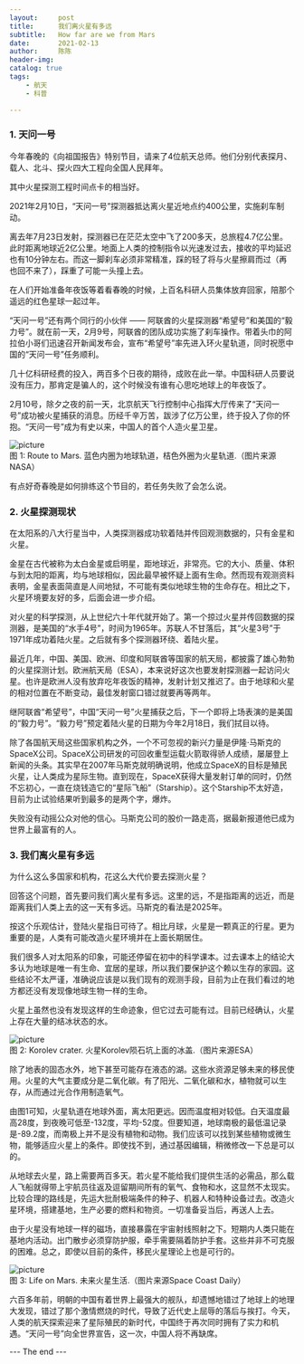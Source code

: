 ```yaml
---
layout:     post
title:      我们离火星有多远
subtitle:   How far are we from Mars
date:       2021-02-13
author:     陈陈
header-img:
catalog: true
tags:
    - 航天
    - 科普

---
```


### 1. 天问一号
今年春晚的《向祖国报告》特别节目，请来了4位航天总师。他们分别代表探月、载人、北斗、探火四大工程向全国人民拜年。

其中火星探测工程时间点卡的相当好。

2021年2月10日，“天问一号”探测器抵达离火星近地点约400公里，实施刹车制动。

离去年7月23日发射，探测器已在茫茫太空中飞了200多天，总旅程4.7亿公里。此时距离地球近2亿公里。地面上人类的控制指令以光速发过去，接收的平均延迟也有10分钟左右。而这一脚刹车必须非常精准，踩的轻了将与火星擦肩而过（再也回不来了），踩重了可能一头撞上去。

在人们开始准备年夜饭等着看春晚的时候，上百名科研人员集体放弃回家，陪那个遥远的红色星球一起过年。

“天问一号”还有两个同行的小伙伴 —— 阿联酋的火星探测器“希望号”和美国的“毅力号”。就在前一天，2月9号，阿联酋的团队成功实施了刹车操作。带着头巾的阿拉伯小哥们迅速召开新闻发布会，宣布“希望号”率先进入环火星轨道，同时祝愿中国的“天问一号”任务顺利。

几十亿科研经费的投入，两百多个日夜的期待，成败在此一举。中国科研人员要说没有压力，那肯定是骗人的，这个时候没有谁有心思吃地球上的年夜饭了。

2月10号，除夕之夜的前一天，北京航天飞行控制中心指挥大厅传来了“天问一号”成功被火星捕获的消息。历经千辛万苦，跋涉了亿万公里，终于投入了你的怀抱。“天问一号”成为有史以来，中国人的首个人造火星卫星。

![picture](https://chenchenx.com/img/2021-02-13-marsPath.jpg)  
    图 1: Route to Mars. 蓝色内圈为地球轨道，桔色外圈为火星轨道.（图片来源NASA）


有点好奇春晚是如何排练这个节目的，若任务失败了会怎么说。


### 2. 火星探测现状
在太阳系的八大行星当中，人类探测器成功软着陆并传回观测数据的，只有金星和火星。

金星在古代被称为太白金星或启明星，距地球近，非常亮。它的大小、质量、体积与到太阳的距离，均与地球相似，因此最早被怀疑上面有生命。然而现有观测资料表明，金星表面简直是人间地狱，不可能有类似地球生物的生命存在。相比之下，火星环境要友好的多，后面会进一步介绍。

对火星的科学探测，从上世纪六十年代就开始了。第一个掠过火星并传回数据的探测器，是美国的“水手4号”，时间为1965年。苏联人不甘落后，其“火星3号”于1971年成功着陆火星。之后就有多个探测器环绕、着陆火星。

最近几年，中国、美国、欧洲、印度和阿联酋等国家的航天局，都披露了雄心勃勃的火星探测计划。欧洲航天局（ESA），本来说好这次也要发射探测器一起访问火星。也许是欧洲人没有放弃吃年夜饭的精神，发射计划又推迟了。由于地球和火星的相对位置在不断变动，最佳发射窗口错过就要再等两年。

继阿联酋“希望号”，中国“天问一号”火星捕获之后，下一个即将上场表演的是美国的“毅力号”。“毅力号”预定着陆火星的日期为今年2月18日，我们拭目以待。

除了各国航天局这些国家机构之外，一个不可忽视的新兴力量是伊隆·马斯克的SpaceX公司。SpaceX公司研发的可回收重型运载火箭取得骄人成绩，屡屡登上新闻的头条。其实早在2007年马斯克就明确说明，他成立SpaceX的目标是殖民火星，让人类成为星际生物。直到现在，SpaceX获得大量发射订单的同时，仍然不忘初心，一直在烧钱造它的“星际飞船”（Starship）。这个Starship不太好造，目前为止试验结果听到最多的是两个字，爆炸。

失败没有动摇公众对他的信心。马斯克公司的股价一路走高，据最新报道他已成为世界上最富有的人。

### 3. 我们离火星有多远

为什么这么多国家和机构，花这么大代价要去探测火星？

回答这个问题，首先要问我们离火星有多远。这里的远，不是指距离的远近，而是距离我们人类上去的这一天有多远。马斯克的看法是2025年。

按这个乐观估计，登陆火星指日可待了。相比月球，火星是一颗真正的行星。更为重要的是，人类有可能改造火星环境并在上面长期居住。

我们很多人对太阳系的印象，可能还停留在初中的科学课本。过去课本上的结论大多认为地球是唯一有生命、宜居的星球，所以我们要保护这个赖以生存的家园。这些结论不太严谨，准确说应该是以我们现有的观测手段，目前为止在我们看过的地方都还没有发现像地球生物一样的生命。

火星上虽然也没有发现这样的生命迹象，但它过去可能有过。目前已经确认，火星上存在大量的结冰状态的水。

![picture](https://chenchenx.com/img/2021-02-13-marsWater.jpg)  
    图 2: Korolev crater. 火星Korolev陨石坑上面的冰盖.（图片来源ESA）

除了地表的固态水外，地下甚至可能存在液态的湖。这些水资源足够未来的移民使用。火星的大气主要成分是二氧化碳。有了阳光、二氧化碳和水，植物就可以生存，从而通过光合作用制造氧气。

由图1可知，火星轨道在地球外面，离太阳更远。因而温度相对较低。白天温度最高28度，到夜晚可低至-132度，平均-52度。但要知道，地球南极的最低温记录是-89.2度，而南极上并不是没有植物和动物。我们应该可以找到某些植物或微生物，能够适应火星上的条件。即使找不到，通过基因编辑，稍微修改一下总是可以的。

从地球去火星，路上需要两百多天。若火星不能给我们提供生活的必需品，那么载人飞船就得带上宇航员往返及逗留期间所有的氧气、食物和水，这显然不太现实。比较合理的路线是，先运大批耐极端条件的种子、机器人和特种设备过去。改造火星环境，搭建基地，生产必要的燃料和物资。一切准备妥当后，再送人上去。

由于火星没有地球一样的磁场，直接暴露在宇宙射线照射之下。短期内人类只能在基地内活动。出门散步必须穿防护服，牵手需要隔着防护手套。这些并非不可克服的困难。总之，即使以目前的条件，移民火星理论上也是可行的。

![picture](https://chenchenx.com/img/2021-02-13-marsLife.jpg)  
    图 3: Life on Mars. 未来火星生活.（图片来源Space Coast Daily）
 

六百多年前，明朝的中国有着世界上最强大的舰队，却遗憾地错过了地球上的地理大发现，错过了那个激情燃烧的时代，导致了近代史上屈辱的落后与挨打。今天，人类的航天探索迎来了星际殖民的新时代，中国终于再次同时拥有了实力和机遇。“天问一号”向全世界宣告，这一次，中国人将不再缺席。

--- The end ---

